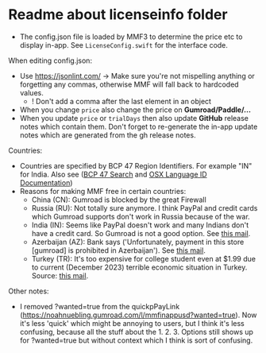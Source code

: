 # Readme about licenseinfo folder

- The config.json file is loaded by MMF3 to determine the price etc to display in-app. See `LicenseConfig.swift` for the interface code.

When editing config.json: 
- Use https://jsonlint.com/ -> Make sure you're not mispelling anything or forgetting any commas, otherwise MMF will fall back to hardcoded values.
  - ! Don't add a comma after the last element in an object
- When you change `price` also change the price on **Gumroad/Paddle/...**
- When you update `price` or `trialDays` then also update **GitHub** release notes which contain them. Don't forget to re-generate the in-app update notes which are generated from the gh release notes.

Countries:
- Countries are specified by BCP 47 Region Identifiers. For example "IN" for India. Also see ([BCP 47 Search](https://www.techonthenet.com/js/language_tags.php) and [OSX Language ID Documentation](https://developer.apple.com/library/archive/documentation/MacOSX/Conceptual/BPInternational/LanguageandLocaleIDs/LanguageandLocaleIDs.html))
- Reasons for making MMF free in certain countries:
  - China (CN): Gumroad is blocked by the great Firewall
  - Russia (RU): Not totally sure anymore. I think PayPal and credit cards which Gumroad supports don't work in Russia because of the war.
  - India (IN): Seems like PayPal doesn't work and many Indians don't have a credit card. So Gumroad is not a good option. See [this mail](message:<6F7DBCB6-CF25-4FA4-8EC1-B9ACA7DF414F@icloud.com>).
  - Azerbaijan (AZ): Bank says ('Unfortunately, payment in this store [gumroad] is prohibited in Azerbaijan'). See [this mail](message:<4656428B-A309-4306-AF73-BA8660B805A1@gmail.com>).
  - Turkey (TR): It's too expensive for college student even at $1.99 due to current (December 2023) terrible economic situation in Turkey. Source: [this mail](message:<5C18F7A2-8336-48B5-A458-D6A193CEFFAC@icloud.com>).

Other notes:
- I removed ?wanted=true from the quickpPayLink (https://noahnuebling.gumroad.com/l/mmfinappusd?wanted=true). Now it's less 'quick' which might be annoying to users, but I think it's less confusing, because all the stuff about the 1. 2. 3. Options still shows up for ?wanted=true but without context which I think is sort of confusing.